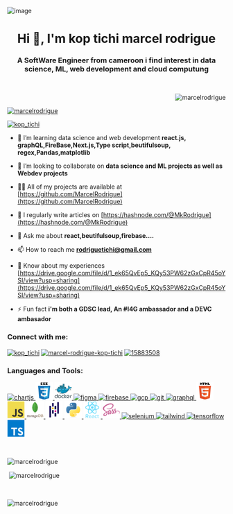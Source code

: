 ![image](https://img.freepik.com/premium-vector/web-developer-works-laptop-horizontal-banner-with-young-programmer-job-colorful-illustration-flat-style_198278-423.jpg?w=2000)


<h1 align="center">Hi 👋, I'm kop tichi marcel rodrigue</h1>
<h3 align="center">A SoftWare Engineer from cameroon i find interest in data science, ML, web development and cloud computung</h3>
<br>

<p align="right"> <img src="https://komarev.com/ghpvc/?username=marcelrodrigue&label=Profile%20views&color=0e75b6&style=flat" alt="marcelrodrigue" /> </p>

<p align="left"> <a href="https://github.com/ryo-ma/github-profile-trophy"><img src="https://github-profile-trophy.vercel.app/?username=marcelrodrigue" alt="marcelrodrigue" /></a> </p>

<p align="left"> <a href="https://twitter.com/kop_tichi" target="blank"><img src="https://img.shields.io/twitter/follow/kop_tichi?logo=twitter&style=for-the-badge" alt="kop_tichi" /></a> </p>

- 🌱 I’m learning data science and web development **react.js, graphQL,FireBase,Next.js,Type script,beutifulsoup, regex,Pandas,matplotlib**

- 👯 I’m looking to collaborate on **data science and ML projects as well as Webdev projects**

- 👨‍💻 All of my projects are available at [https://github.com/MarcelRodrigue](https://github.com/MarcelRodrigue)

- 📝 I regularly write articles on [https://hashnode.com/@MkRodrigue](https://hashnode.com/@MkRodrigue)

- 💬 Ask me about **react,beutifulsoup,firebase....**

- 📫 How to reach me **rodriguetichi@gmail.com**

- 📄 Know about my experiences [https://drive.google.com/file/d/1_ek65QvEp5_KQy53PW62zGxCpR45oYSI/view?usp=sharing](https://drive.google.com/file/d/1_ek65QvEp5_KQy53PW62zGxCpR45oYSI/view?usp=sharing)

- ⚡ Fun fact **i'm both a GDSC lead, An #I4G ambassador and a DEVC ambasador**

<h3 align="left">Connect with me:</h3>
<p align="left">
<a href="https://twitter.com/kop_tichi" target="blank"><img align="center" src="https://raw.githubusercontent.com/rahuldkjain/github-profile-readme-generator/master/src/images/icons/Social/twitter.svg" alt="kop_tichi" height="30" width="40" /></a>
<a href="https://linkedin.com/in/marcel-rodrigue-kop-tichi" target="blank"><img align="center" src="https://raw.githubusercontent.com/rahuldkjain/github-profile-readme-generator/master/src/images/icons/Social/linked-in-alt.svg" alt="marcel-rodrigue-kop-tichi" height="30" width="40" /></a>
<a href="https://stackoverflow.com/users/15883508" target="blank"><img align="center" src="https://raw.githubusercontent.com/rahuldkjain/github-profile-readme-generator/master/src/images/icons/Social/stack-overflow.svg" alt="15883508" height="30" width="40" /></a>
</p>

<h3 align="left">Languages and Tools:</h3>
<p align="left"> <a href="https://www.chartjs.org" target="_blank" rel="noreferrer"> <img src="https://www.chartjs.org/media/logo-title.svg" alt="chartjs" width="40" height="40"/> </a> <a href="https://www.w3schools.com/css/" target="_blank" rel="noreferrer"> <img src="https://raw.githubusercontent.com/devicons/devicon/master/icons/css3/css3-original-wordmark.svg" alt="css3" width="40" height="40"/> </a> <a href="https://www.docker.com/" target="_blank" rel="noreferrer"> <img src="https://raw.githubusercontent.com/devicons/devicon/master/icons/docker/docker-original-wordmark.svg" alt="docker" width="40" height="40"/> </a> <a href="https://www.figma.com/" target="_blank" rel="noreferrer"> <img src="https://www.vectorlogo.zone/logos/figma/figma-icon.svg" alt="figma" width="40" height="40"/> </a> <a href="https://firebase.google.com/" target="_blank" rel="noreferrer"> <img src="https://www.vectorlogo.zone/logos/firebase/firebase-icon.svg" alt="firebase" width="40" height="40"/> </a> <a href="https://cloud.google.com" target="_blank" rel="noreferrer"> <img src="https://www.vectorlogo.zone/logos/google_cloud/google_cloud-icon.svg" alt="gcp" width="40" height="40"/> </a> <a href="https://git-scm.com/" target="_blank" rel="noreferrer"> <img src="https://www.vectorlogo.zone/logos/git-scm/git-scm-icon.svg" alt="git" width="40" height="40"/> </a> <a href="https://graphql.org" target="_blank" rel="noreferrer"> <img src="https://www.vectorlogo.zone/logos/graphql/graphql-icon.svg" alt="graphql" width="40" height="40"/> </a> <a href="https://www.w3.org/html/" target="_blank" rel="noreferrer"> <img src="https://raw.githubusercontent.com/devicons/devicon/master/icons/html5/html5-original-wordmark.svg" alt="html5" width="40" height="40"/> </a> <a href="https://developer.mozilla.org/en-US/docs/Web/JavaScript" target="_blank" rel="noreferrer"> <img src="https://raw.githubusercontent.com/devicons/devicon/master/icons/javascript/javascript-original.svg" alt="javascript" width="40" height="40"/> </a> <a href="https://www.mongodb.com/" target="_blank" rel="noreferrer"> <img src="https://raw.githubusercontent.com/devicons/devicon/master/icons/mongodb/mongodb-original-wordmark.svg" alt="mongodb" width="40" height="40"/> </a> <a href="https://pandas.pydata.org/" target="_blank" rel="noreferrer"> <img src="https://raw.githubusercontent.com/devicons/devicon/2ae2a900d2f041da66e950e4d48052658d850630/icons/pandas/pandas-original.svg" alt="pandas" width="40" height="40"/> </a> <a href="https://www.python.org" target="_blank" rel="noreferrer"> <img src="https://raw.githubusercontent.com/devicons/devicon/master/icons/python/python-original.svg" alt="python" width="40" height="40"/> </a> <a href="https://reactjs.org/" target="_blank" rel="noreferrer"> <img src="https://raw.githubusercontent.com/devicons/devicon/master/icons/react/react-original-wordmark.svg" alt="react" width="40" height="40"/> </a> <a href="https://sass-lang.com" target="_blank" rel="noreferrer"> <img src="https://raw.githubusercontent.com/devicons/devicon/master/icons/sass/sass-original.svg" alt="sass" width="40" height="40"/> </a> <a href="https://www.selenium.dev" target="_blank" rel="noreferrer"> <img src="https://raw.githubusercontent.com/detain/svg-logos/780f25886640cef088af994181646db2f6b1a3f8/svg/selenium-logo.svg" alt="selenium" width="40" height="40"/> </a> <a href="https://tailwindcss.com/" target="_blank" rel="noreferrer"> <img src="https://www.vectorlogo.zone/logos/tailwindcss/tailwindcss-icon.svg" alt="tailwind" width="40" height="40"/> </a> <a href="https://www.tensorflow.org" target="_blank" rel="noreferrer"> <img src="https://www.vectorlogo.zone/logos/tensorflow/tensorflow-icon.svg" alt="tensorflow" width="40" height="40"/> </a> <a href="https://www.typescriptlang.org/" target="_blank" rel="noreferrer"> <img src="https://raw.githubusercontent.com/devicons/devicon/master/icons/typescript/typescript-original.svg" alt="typescript" width="40" height="40"/> </a> </p>
<br>
<p><img align="left" src="https://github-readme-stats.vercel.app/api/top-langs?username=marcelrodrigue&show_icons=true&locale=en&layout=compact" alt="marcelrodrigue" /></p>
<br>
<p>&nbsp;<img align="center" src="https://github-readme-stats.vercel.app/api?username=marcelrodrigue&show_icons=true&locale=en" alt="marcelrodrigue" /></p>
<br>
<p><img align="center" src="https://github-readme-streak-stats.herokuapp.com/?user=marcelrodrigue&" alt="marcelrodrigue" /></p>


<!--
**MarcelRodrigue/MarcelRodrigue** is a ✨ _special_ ✨ repository because its `README.md` (this file) appears on your GitHub profile.

Here are some ideas to get you started:

- 🔭 I’m currently working on ...
- 🌱 I’m currently learning ...
- 👯 I’m looking to collaborate on ...
- 🤔 I’m looking for help with ...
- 💬 Ask me about ...
- 📫 How to reach me: ...
- 😄 Pronouns: ...
- ⚡ Fun fact: ...
-->
